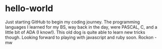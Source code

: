 # hello-world
Just starting GitHub to begin my coding journey. The programming languages I learned for my BS, way  back in the day, were PASCAL, C, and a little bit of ADA (I know!). This old dog is quite able to learn new tricks though. Looking forward to playing with javascript and ruby soon.
Rockon - mw
